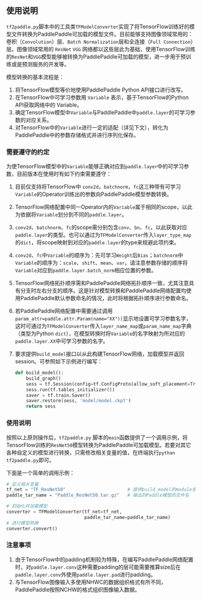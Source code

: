## 使用说明

`tf2paddle.py`脚本中的工具类`TFModelConverter`实现了将TensorFlow训练好的模型文件转换为PaddlePaddle可加载的模型文件。目前能够支持图像领域常用的：卷积（`Convolution`）层、`Batch Normalization`层和全连接（`Full Connection`）层。图像领域常用的 `ResNet` `VGG` 网络都以这些层此为基础，使用TensorFlow训练的`ResNet`和`VGG`模型能够被转换为PaddlePaddle可加载的模型，进一步用于预训练或是预测服务的开发等。

模型转换的基本流程是：
1. 将TensorFlow模型等价地使用PaddlePaddle Python API接口进行改写。
1. 在TensorFlow中可学习参数用 `Variable` 表示，基于TensorFlow的Python API获取网络中的 Variable。
1. 确定TensorFlow模型中`Variable`与PaddlePaddle中`paddle.layer`的可学习参数的对应关系。
1. 对TensorFlow中的`Variable`进行一定的适配（详见下文），转化为PaddlePaddle中的参数存储格式并进行序列化保存。

### 需要遵守的约定

为使TensorFlow模型中的`Variable`能够正确对应到`paddle.layer`中的可学习参数，目前版本在使用时有如下约束需要遵守：

1. 目前仅支持将TensorFlow中 `conv2d`，`batchnorm`，`fc`这三种带有可学习`Variable`的Operator训练出的参数向PaddlePaddle模型参数转换。
1. TensorFlow网络配置中同一Operator内的`Variable`属于相同的scope，以此为依据将`Variable`划分到不同的`paddle.layer`。
1. `conv2d`、`batchnorm`、`fc`的scope需分别包含`conv`、`bn`、`fc`，以此获取对应`paddle.layer`的类型。也可以通过为`TFModelConverter`传入`layer_type_map`的`dict`，将scope映射到对应的`paddle.layer`的type来规避此项约束。
1. `conv2d`、`fc`中`Variable`的顺序为：先可学习`Weight`后`Bias`；`batchnorm`中`Variable`的顺序为：`scale`、`shift`、`mean`、`var`，请注意参数存储的顺序将`Variable`对应到`paddle.layer.batch_norm`相应位置的参数。
1. TensorFlow网络拓扑顺序需和PaddlePaddle网络拓扑顺序一致，尤其注意具有分支时左右分支的顺序。这是针对模型转换和PaddlePaddle网络配置均使用PaddlePaddle默认参数命名的情况，此时将根据拓扑顺序进行参数命名。
1. 若PaddlePaddle网络配置中需要通过调用`param_attr=paddle.attr.Param(name="XX"))`显示地设置可学习参数名字，这时可通过为`TFModelConverter`传入`layer_name_map`或`param_name_map`字典（类型为Python `dict`），在模型转换时将`Variable`的名字映射为所对应的`paddle.layer.XX`中可学习参数的名字。
1. 要求提供`build_model`接口以从此构建TensorFlow网络，加载模型并返回session。可参照如下示例进行编写：

    ```python
    def build_model():
        build_graph()
        sess = tf.Session(config=tf.ConfigProto(allow_soft_placement=True))
        sess.run(tf.tables_initializer())
        saver = tf.train.Saver()
        saver.restore(sess, 'model/model.ckpt')
        return sess
    ```

### 使用说明

按照以上原则操作后，`tf2paddle.py` 脚本的`main`函数提供了一个调用示例，将TensorFlow训练的`ResNet50`模型转换为PaddlePaddle可加载模型。若要对其它各种自定义的模型进行转换，只需修改相关变量的值，在终端执行`python tf2paddle.py`即可。

下面是一个简单的调用示例：

```python
# 定义相关变量
tf_net = "TF_ResNet50"                       # 提供build_model的module名
paddle_tar_name = "Paddle_ResNet50.tar.gz"   # 输出的Paddle模型的文件名

# 初始化并加载模型
converter = TFModelConverter(tf_net=tf_net,
                             paddle_tar_name=paddle_tar_name)
# 进行模型转换
converter.convert()
```

### 注意事项

1. 由于TensorFlow中的padding机制较为特殊，在编写PaddlePaddle网络配置时，对`paddle.layer.conv`这种需要padding的层可能需要推算size后在`paddle.layer.conv`外使用`paddle.layer.pad`进行padding。
1. 与TensorFlow图像输入多使用NHWC的数据组织格式有所不同，PaddlePaddle按照NCHW的格式组织图像输入数据。
